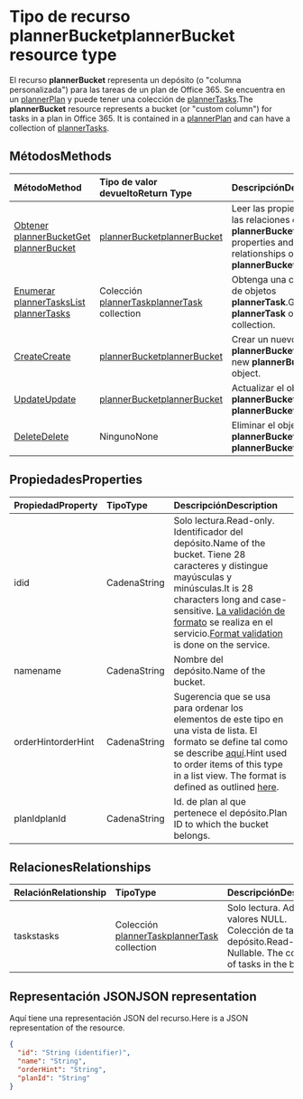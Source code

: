 # <a name="plannerbucket-resource-type"></a><span data-ttu-id="9324e-101">Tipo de recurso plannerBucket</span><span class="sxs-lookup"><span data-stu-id="9324e-101">plannerBucket resource type</span></span>

<span data-ttu-id="9324e-p101">El recurso **plannerBucket** representa un depósito (o "columna personalizada") para las tareas de un plan de Office 365. Se encuentra en un [plannerPlan](plannerPlan.md) y puede tener una colección de [plannerTasks](plannerTask.md).</span><span class="sxs-lookup"><span data-stu-id="9324e-p101">The **plannerBucket** resource represents a bucket (or "custom column") for tasks in a plan in Office 365. It is contained in a [plannerPlan](plannerPlan.md) and can have a collection of [plannerTasks](plannerTask.md).</span></span>



## <a name="methods"></a><span data-ttu-id="9324e-104">Métodos</span><span class="sxs-lookup"><span data-stu-id="9324e-104">Methods</span></span>

| <span data-ttu-id="9324e-105">Método</span><span class="sxs-lookup"><span data-stu-id="9324e-105">Method</span></span>           | <span data-ttu-id="9324e-106">Tipo de valor devuelto</span><span class="sxs-lookup"><span data-stu-id="9324e-106">Return Type</span></span>    |<span data-ttu-id="9324e-107">Descripción</span><span class="sxs-lookup"><span data-stu-id="9324e-107">Description</span></span>|
|:---------------|:--------|:----------|
|[<span data-ttu-id="9324e-108">Obtener plannerBucket</span><span class="sxs-lookup"><span data-stu-id="9324e-108">Get plannerBucket</span></span>](../api/plannerbucket_get.md) | [<span data-ttu-id="9324e-109">plannerBucket</span><span class="sxs-lookup"><span data-stu-id="9324e-109">plannerBucket</span></span>](plannerbucket.md) |<span data-ttu-id="9324e-110">Leer las propiedades y las relaciones del objeto **plannerBucket**.</span><span class="sxs-lookup"><span data-stu-id="9324e-110">Read properties and relationships of **plannerBucket** object.</span></span>|
|[<span data-ttu-id="9324e-111">Enumerar plannerTasks</span><span class="sxs-lookup"><span data-stu-id="9324e-111">List plannerTasks</span></span>](../api/plannerbucket_list_tasks.md) |<span data-ttu-id="9324e-112">Colección [plannerTask](plannertask.md)</span><span class="sxs-lookup"><span data-stu-id="9324e-112">[plannerTask](plannertask.md) collection</span></span>| <span data-ttu-id="9324e-113">Obtenga una colección de objetos **plannerTask**.</span><span class="sxs-lookup"><span data-stu-id="9324e-113">Get a **plannerTask** object collection.</span></span>|
|[<span data-ttu-id="9324e-114">Create</span><span class="sxs-lookup"><span data-stu-id="9324e-114">Create</span></span>](../api/planner_post_buckets.md) | [<span data-ttu-id="9324e-115">plannerBucket</span><span class="sxs-lookup"><span data-stu-id="9324e-115">plannerBucket</span></span>](plannerbucket.md)   | <span data-ttu-id="9324e-116">Crear un nuevo objeto **plannerBucket**.</span><span class="sxs-lookup"><span data-stu-id="9324e-116">Create a new **plannerBucket** object.</span></span> |
|[<span data-ttu-id="9324e-117">Update</span><span class="sxs-lookup"><span data-stu-id="9324e-117">Update</span></span>](../api/plannerbucket_update.md) | [<span data-ttu-id="9324e-118">plannerBucket</span><span class="sxs-lookup"><span data-stu-id="9324e-118">plannerBucket</span></span>](plannerbucket.md)   |<span data-ttu-id="9324e-119">Actualizar el objeto **plannerBucket**.</span><span class="sxs-lookup"><span data-stu-id="9324e-119">Update **plannerBucket** object.</span></span> |
|[<span data-ttu-id="9324e-120">Delete</span><span class="sxs-lookup"><span data-stu-id="9324e-120">Delete</span></span>](../api/plannerbucket_delete.md) | <span data-ttu-id="9324e-121">Ninguno</span><span class="sxs-lookup"><span data-stu-id="9324e-121">None</span></span> |<span data-ttu-id="9324e-122">Eliminar el objeto **plannerBucket**.</span><span class="sxs-lookup"><span data-stu-id="9324e-122">Delete **plannerBucket** object.</span></span> |

## <a name="properties"></a><span data-ttu-id="9324e-123">Propiedades</span><span class="sxs-lookup"><span data-stu-id="9324e-123">Properties</span></span>
| <span data-ttu-id="9324e-124">Propiedad</span><span class="sxs-lookup"><span data-stu-id="9324e-124">Property</span></span>     | <span data-ttu-id="9324e-125">Tipo</span><span class="sxs-lookup"><span data-stu-id="9324e-125">Type</span></span>   |<span data-ttu-id="9324e-126">Descripción</span><span class="sxs-lookup"><span data-stu-id="9324e-126">Description</span></span>|
|:---------------|:--------|:----------|
|<span data-ttu-id="9324e-127">id</span><span class="sxs-lookup"><span data-stu-id="9324e-127">id</span></span>|<span data-ttu-id="9324e-128">Cadena</span><span class="sxs-lookup"><span data-stu-id="9324e-128">String</span></span>| <span data-ttu-id="9324e-129">Solo lectura.</span><span class="sxs-lookup"><span data-stu-id="9324e-129">Read-only.</span></span> <span data-ttu-id="9324e-130">Identificador del depósito.</span><span class="sxs-lookup"><span data-stu-id="9324e-130">Name of the bucket.</span></span> <span data-ttu-id="9324e-131">Tiene 28 caracteres y distingue mayúsculas y minúsculas.</span><span class="sxs-lookup"><span data-stu-id="9324e-131">It is 28 characters long and case-sensitive.</span></span> <span data-ttu-id="9324e-132">[La validación de formato](planner_identifiers_disclaimer.md) se realiza en el servicio.</span><span class="sxs-lookup"><span data-stu-id="9324e-132">[Format validation](planner_identifiers_disclaimer.md) is done on the service.</span></span>|
|<span data-ttu-id="9324e-133">name</span><span class="sxs-lookup"><span data-stu-id="9324e-133">name</span></span>|<span data-ttu-id="9324e-134">Cadena</span><span class="sxs-lookup"><span data-stu-id="9324e-134">String</span></span>|<span data-ttu-id="9324e-135">Nombre del depósito.</span><span class="sxs-lookup"><span data-stu-id="9324e-135">Name of the bucket.</span></span>|
|<span data-ttu-id="9324e-136">orderHint</span><span class="sxs-lookup"><span data-stu-id="9324e-136">orderHint</span></span>|<span data-ttu-id="9324e-137">Cadena</span><span class="sxs-lookup"><span data-stu-id="9324e-137">String</span></span>|<span data-ttu-id="9324e-p103">Sugerencia que se usa para ordenar los elementos de este tipo en una vista de lista. El formato se define tal como se describe [aquí](planner_order_hint_format.md).</span><span class="sxs-lookup"><span data-stu-id="9324e-p103">Hint used to order items of this type in a list view. The format is defined as outlined [here](planner_order_hint_format.md).</span></span>|
|<span data-ttu-id="9324e-140">planId</span><span class="sxs-lookup"><span data-stu-id="9324e-140">planId</span></span>|<span data-ttu-id="9324e-141">Cadena</span><span class="sxs-lookup"><span data-stu-id="9324e-141">String</span></span>|<span data-ttu-id="9324e-142">Id. de plan al que pertenece el depósito.</span><span class="sxs-lookup"><span data-stu-id="9324e-142">Plan ID to which the bucket belongs.</span></span>|

## <a name="relationships"></a><span data-ttu-id="9324e-143">Relaciones</span><span class="sxs-lookup"><span data-stu-id="9324e-143">Relationships</span></span>
| <span data-ttu-id="9324e-144">Relación</span><span class="sxs-lookup"><span data-stu-id="9324e-144">Relationship</span></span> | <span data-ttu-id="9324e-145">Tipo</span><span class="sxs-lookup"><span data-stu-id="9324e-145">Type</span></span>   |<span data-ttu-id="9324e-146">Descripción</span><span class="sxs-lookup"><span data-stu-id="9324e-146">Description</span></span>|
|:---------------|:--------|:----------|
|<span data-ttu-id="9324e-147">tasks</span><span class="sxs-lookup"><span data-stu-id="9324e-147">tasks</span></span>|<span data-ttu-id="9324e-148">Colección [plannerTask](plannertask.md)</span><span class="sxs-lookup"><span data-stu-id="9324e-148">[plannerTask](plannertask.md) collection</span></span>| <span data-ttu-id="9324e-p104">Solo lectura. Admite valores NULL. Colección de tareas del depósito.</span><span class="sxs-lookup"><span data-stu-id="9324e-p104">Read-only. Nullable. The collection of tasks in the bucket.</span></span>|

## <a name="json-representation"></a><span data-ttu-id="9324e-152">Representación JSON</span><span class="sxs-lookup"><span data-stu-id="9324e-152">JSON representation</span></span>
<span data-ttu-id="9324e-153">Aquí tiene una representación JSON del recurso.</span><span class="sxs-lookup"><span data-stu-id="9324e-153">Here is a JSON representation of the resource.</span></span>

<!-- {
  "blockType": "resource",
  "baseType": "microsoft.graph.entity",
  "optionalProperties": [

  ],
  "@odata.type": "microsoft.graph.plannerBucket"
}-->

```json
{
  "id": "String (identifier)",
  "name": "String",
  "orderHint": "String",
  "planId": "String"
}

```

<!-- uuid: 8fcb5dbc-d5aa-4681-8e31-b001d5168d79
2015-10-25 14:57:30 UTC -->
<!-- {
  "type": "#page.annotation",
  "description": "plannerBucket resource",
  "keywords": "",
  "section": "documentation",
  "tocPath": ""
}-->